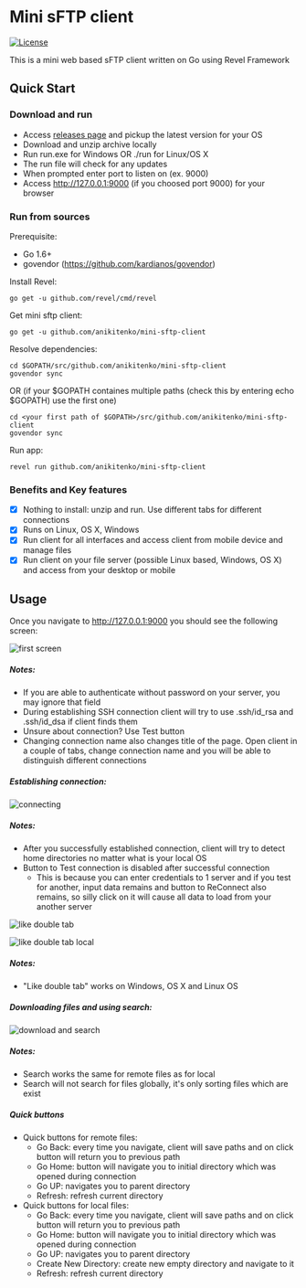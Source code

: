 # Mini sFTP client

[![License](https://img.shields.io/badge/license-MIT-blue.svg)](LICENSE)

This is a mini web based sFTP client written on Go using Revel Framework

## Quick Start

### Download and run

* Access [releases page](https://github.com/anikitenko/mini-sftp-client/releases)
and pickup the latest version for your OS
* Download and unzip archive locally
* Run run.exe for Windows OR ./run for Linux/OS X
* The run file will check for any updates
* When prompted enter port to listen on (ex. 9000)
* Access http://127.0.0.1:9000 (if you choosed port 9000) for your browser

### Run from sources

Prerequisite:

* Go 1.6+
* govendor (https://github.com/kardianos/govendor)

Install Revel:

    go get -u github.com/revel/cmd/revel

Get mini sftp client:

    go get -u github.com/anikitenko/mini-sftp-client
    
Resolve dependencies:

    cd $GOPATH/src/github.com/anikitenko/mini-sftp-client
    govendor sync

OR (if your $GOPATH containes multiple paths (check this by entering echo $GOPATH) use the first one)

    cd <your first path of $GOPATH>/src/github.com/anikitenko/mini-sftp-client
    govendor sync
    
Run app:

    revel run github.com/anikitenko/mini-sftp-client
    
### Benefits and Key features
- [x] Nothing to install: unzip and run. Use different tabs for different connections
- [x] Runs on Linux, OS X, Windows
- [x] Run client for all interfaces and access client from mobile device and manage files
- [x] Run client on your file server (possible Linux based, Windows, OS X) and access from your desktop or mobile 
    
## Usage

Once you navigate to http://127.0.0.1:9000 you should see the following screen:

![first screen](https://github.com/anikitenko/mini-sftp-client/blob/master/doc-images/first-screen.png)

##### Notes:
* If you are able to authenticate without password on your server, you may ignore that field
* During establishing SSH connection client will try to use .ssh/id_rsa and .ssh/id_dsa if client finds them
* Unsure about connection? Use Test button
* Changing connection name also changes title of the page. 
Open client in a couple of tabs, change connection name and 
you will be able to distinguish different connections

##### Establishing connection:

![connecting](https://github.com/anikitenko/mini-sftp-client/blob/master/doc-images/connecting.png)

##### Notes:
* After you successfully established connection, client will try to detect home directories no matter what is your local OS
* Button to Test connection is disabled after successful connection
    * This is because you can enter credentials to 1 server and if you test 
    for another, input data remains and button to ReConnect also remains,
     so silly click on it will cause all data to load from your another server
    
![like double tab](https://github.com/anikitenko/mini-sftp-client/blob/master/doc-images/like-double-tab.gif)


![like double tab local](https://github.com/anikitenko/mini-sftp-client/blob/master/doc-images/like-double-tab-local.gif)

##### Notes:
* "Like double tab" works on Windows, OS X and Linux OS

##### Downloading files and using search:

![download and search](https://github.com/anikitenko/mini-sftp-client/blob/master/doc-images/download-search.gif)

##### Notes:
* Search works the same for remote files as for local
* Search will not search for files globally, it's only sorting files which are exist

##### Quick buttons
* Quick buttons for remote files:
    * Go Back: every time you navigate, client will save paths and on click button will return you to previous path
    * Go Home: button will navigate you to initial directory which was opened during connection
    * Go UP: navigates you to parent directory
    * Refresh: refresh current directory
* Quick buttons for local files:
    * Go Back: every time you navigate, client will save paths and on click button will return you to previous path
    * Go Home: button will navigate you to initial directory which was opened during connection
    * Go UP: navigates you to parent directory
    * Create New Directory: create new empty directory and navigate to it
    * Refresh: refresh current directory
